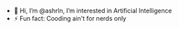 - 👋 Hi, I’m @ashrln, I’m interested in Artificial Intelligence
- ⚡ Fun fact: Cooding ain't for nerds only

<!---
ashrln/ashrln is a ✨ special ✨ repository because its `README.md` (this file) appears on your GitHub profile.
You can click the Preview link to take a look at your changes.
--->
